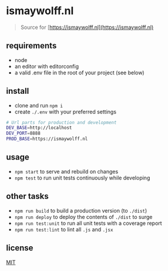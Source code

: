 # ismaywolff.nl

> Source for [https://ismaywolff.nl](https://ismaywolff.nl)

## requirements

* node
* an editor with editorconfig
* a valid .env file in the root of your project (see below)

## install

* clone and run `npm i`
* create `./.env` with your preferred settings

```bash
# Url parts for production and development
DEV_BASE=http://localhost
DEV_PORT=8888
PROD_BASE=https://ismaywolff.nl
```

## usage

* `npm start` to serve and rebuild on changes
* `npm test` to run unit tests continuously while developing

## other tasks

* `npm run build` to build a production version (to `./dist`)
* `npm run deploy` to deploy the contents of `./dist` to surge
* `npm run test:unit` to run all unit tests with a coverage report
* `npm run test:lint` to lint all `.js` and `.jsx`

## license

[MIT](http://ismay.mit-license.org/)
